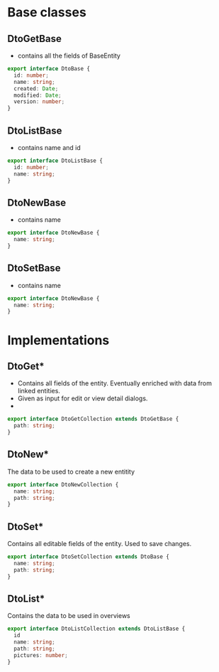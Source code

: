 # Base classes
## DtoGetBase
- contains all the fields of BaseEntity
```typescript
export interface DtoBase {
  id: number;
  name: string;
  created: Date;
  modified: Date;
  version: number;
}
```
## DtoListBase
- contains name and id
```typescript
export interface DtoListBase {
  id: number;
  name: string;
}
```

## DtoNewBase
- contains name
```typescript
export interface DtoNewBase {  
  name: string;
}
```

## DtoSetBase
- contains name
```typescript
export interface DtoNewBase {  
  name: string;
}
```

# Implementations
## DtoGet*
- Contains all fields of the entity. Eventually enriched with data from linked entities.
- Given as input for edit or view detail dialogs.
-
```typescript
export interface DtoGetCollection extends DtoGetBase {
  path: string;
}
```

## DtoNew*
The data to be used to create a new entitity
```typescript
export interface DtoNewCollection {
  name: string;
  path: string;
}
```

## DtoSet*
Contains all editable fields of the entity.
Used to save changes.
```typescript
export interface DtoSetCollection extends DtoBase {
  name: string;
  path: string;
}
```

## DtoList*
Contains the data to be used in overviews
```typescript
export interface DtoListCollection extends DtoListBase {
  id
  name: string;
  path: string;
  pictures: number;
}
```
